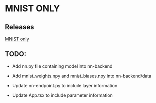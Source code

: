 # MNIST ONLY

## Releases

[MNIST only](/mnist_only.zip)

## TODO:

- Add nn.py file containing model into nn-backend

- Add mnist_weights.npy and mnist_biases.npy into nn-backend/data

- Update nn-endpoint.py to include layer information

- Update App.tsx to include parameter information
